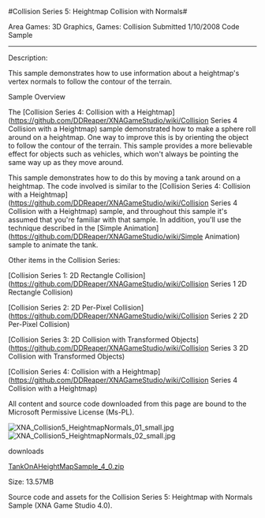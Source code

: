#Collision Series 5: Heightmap Collision with Normals#

Area
Games: 3D Graphics, Games: Collision
Submitted
1/10/2008
Code Sample

---

Description:

This sample demonstrates how to use information about a heightmap's vertex normals to follow the contour of the terrain.

Sample Overview

The [Collision Series 4: Collision with a Heightmap](https://github.com/DDReaper/XNAGameStudio/wiki/Collision Series 4 Collision with a Heightmap) sample demonstrated how to make a sphere roll around on a heightmap. One way to improve this is by orienting the object to follow the contour of the terrain. This sample provides a more believable effect for objects such as vehicles, which won't always be pointing the same way up as they move around.

This sample demonstrates how to do this by moving a tank around on a heightmap. The code involved is similar to the [Collision Series 4: Collision with a Heightmap](https://github.com/DDReaper/XNAGameStudio/wiki/Collision Series 4 Collision with a Heightmap) sample, and throughout this sample it's assumed that you're familiar with that sample. In addition, you'll use the technique described in the [Simple Animation](https://github.com/DDReaper/XNAGameStudio/wiki/Simple Animation) sample to animate the tank.

Other items in the Collision Series:

[Collision Series 1: 2D Rectangle Collision](https://github.com/DDReaper/XNAGameStudio/wiki/Collision Series 1 2D Rectangle Collision)

[Collision Series 2: 2D Per-Pixel Collision](https://github.com/DDReaper/XNAGameStudio/wiki/Collision Series 2 2D Per-Pixel Collision)

[Collision Series 3: 2D Collision with Transformed Objects](https://github.com/DDReaper/XNAGameStudio/wiki/Collision Series 3 2D Collision with Transformed Objects)

[Collision Series 4: Collision with a Heightmap](https://github.com/DDReaper/XNAGameStudio/wiki/Collision Series 4 Collision with a Heightmap)



All content and source code downloaded from this page are bound to the Microsoft Permissive License (Ms-PL).


![XNA_Collision5_HeightmapNormals_01_small.jpg](https://github.com/DDReaper/XNAGameStudio/blob/master/Images/XNA_Collision5_HeightmapNormals_01_small.jpg)![XNA_Collision5_HeightmapNormals_02_small.jpg](https://github.com/DDReaper/XNAGameStudio/blob/master/Images/XNA_Collision5_HeightmapNormals_02_small.jpg)
	

downloads

[TankOnAHeightMapSample_4_0.zip](https://github.com/DDReaper/XNAGameStudio/blob/master/Samples/TankOnAHeightMapSample_4_0.zip?raw=true)

Size: 13.57MB

Source code and assets for the Collision Series 5: Heightmap with Normals Sample (XNA Game Studio 4.0). 